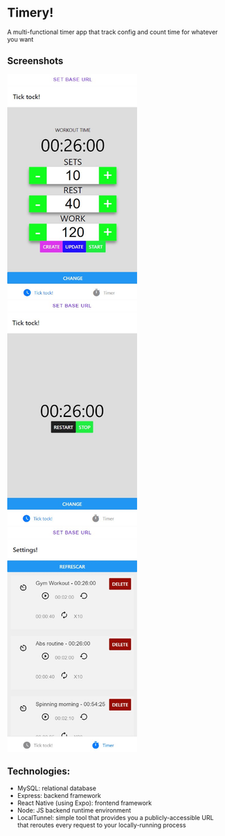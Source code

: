 # Timery!
A multi-functional timer app that track config and count time for whatever you want

## Screenshots
<span>
<img alt="Timer section" src="https://github.com/JOSUERV99/timery-app/blob/main/_ss/timer-section.jpg?raw=true" width="300" height="520"/>
<img alt="Clock section" src="https://github.com/JOSUERV99/timery-app/blob/main/_ss/clock-section.jpg?raw=true" width="300" height="520"/>
<img alt="Settings section" src="https://github.com/JOSUERV99/timery-app/blob/main/_ss/settings-section.jpg?raw=true" width="300" height="520"/>
</span>

## Technologies:
- MySQL: relational database
- Express: backend framework
- React Native (using Expo): frontend framework
- Node: JS backend runtime environment
- LocalTunnel: simple tool that provides you a publicly-accessible URL that reroutes every request to your locally-running process
